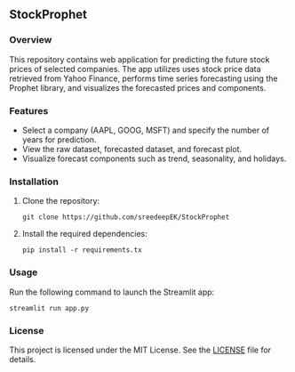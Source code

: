 ## StockProphet

### Overview

This repository contains web application for predicting the future stock prices of selected companies. The app utilizes uses stock price data retrieved from Yahoo Finance, performs time series forecasting using the Prophet library, and visualizes the forecasted prices and components.

### Features

- Select a company (AAPL, GOOG, MSFT) and specify the number of years for prediction.
- View the raw dataset, forecasted dataset, and forecast plot.
- Visualize forecast components such as trend, seasonality, and holidays.

### Installation 

1. Clone the repository:
   
   ```
   git clone https://github.com/sreedeepEK/StockProphet
   ```
2. Install the required dependencies:
   
   ```
   pip install -r requirements.tx
   ```


### Usage

Run the following command to launch the Streamlit app:

```
streamlit run app.py
```
### License

This project is licensed under the MIT License. See the [LICENSE](LICENSE) file for details.
